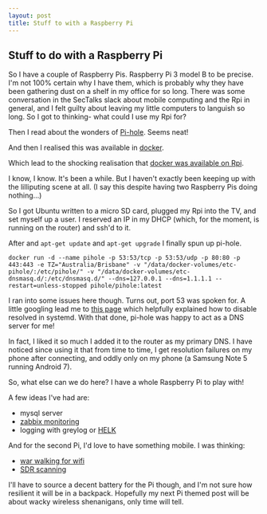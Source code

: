 ```yaml
---
layout: post
title: Stuff to with a Raspberry Pi
---
```


## Stuff to do with a Raspberry Pi

So I have a couple of Raspberry Pis. Raspberry Pi 3 model B to be precise. I'm not 100% certain why I have them, which is probably why they have been gathering dust on a shelf in my office for so long. There was some conversation in the SecTalks slack about mobile computing and the Rpi in general, and I felt guilty about leaving my little computers to languish so long. So I got to thinking- what could I use my Rpi for?

Then I read about the wonders of [Pi-hole](https://pi-hole.net/). Seems neat!

And then I realised this was available in [docker](https://github.com/pi-hole/docker-pi-hole).

Which lead to the shocking realisation that [docker was available on Rpi](https://www.raspberrypi.org/blog/docker-comes-to-raspberry-pi/).

I know, I know. It's been a while. But I haven't exactly been keeping up with the lilliputing scene at all. (I say this despite having two Raspberry Pis doing nothing...)

So I got Ubuntu written to a micro SD card, plugged my Rpi into the TV, and set myself up a user. I reserved an IP in my DHCP (which, for the moment, is running on the router) and ssh'd to it.

After and `apt-get update` and `apt-get upgrade` I finally spun up pi-hole.

`docker run -d --name pihole -p 53:53/tcp -p 53:53/udp -p 80:80 -p 443:443 -e TZ="Australia/Brisbane" -v "/data/docker-volumes/etc-pihole/:/etc/pihole/" -v "/data/docker-volumes/etc-dnsmasq.d/:/etc/dnsmasq.d/" --dns=127.0.0.1 --dns=1.1.1.1 --restart=unless-stopped pihole/pihole:latest`

I ran into some issues here though. Turns out, port 53 was spoken for. A little googling lead me to [this page](https://askubuntu.com/questions/907246/how-to-disable-systemd-resolved-in-ubuntu) which helpfully explained how to disable resolved in systemd. With that done, pi-hole was happy to act as a DNS server for me!

[pihole]: img/pihole.png

In fact, I liked it so much I added it to the router as my primary DNS. I have noticed since using it that from time to time, I get resolution failures on my phone after connecting, and oddly only on my phone (a Samsung Note 5 running Android 7).
 
So, what else can we do here? I have a whole Raspberry Pi to play with!

A few ideas I've had are:

- mysql server
- [zabbix monitoring](https://www.zabbix.com/)
- logging with greylog or [HELK](https://github.com/Cyb3rWard0g/HELK/wiki/Installation)

And for the second Pi, I'd love to have something mobile. I was thinking:

- [war walking for wifi](https://ozhack.com/products/awus036nha-802-11b-g-n-wireless-usb-adapter?variant=43245778375)
- [SDR scanning](https://ozhack.com/collections/software-defined-radio/products/rtl-sdr-r820t2-rtl2832u)

I'll have to source a decent battery for the Pi though, and I'm not sure how resilient it will be in a backpack. Hopefully my next Pi themed post will be about wacky wireless shenanigans, only time will tell.
